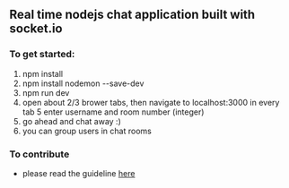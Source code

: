## Real time nodejs chat application built with socket.io

### To get started:

1. npm install
2. npm install nodemon --save-dev
3. npm run dev
4. open about 2/3 brower tabs, then navigate to localhost:3000 in every tab
   5 enter username and room number (integer)
5. go ahead and chat away :)
6. you can group users in chat rooms

### To contribute

- please read the guideline [here](https://github.com/tobbie/nodejs-chat-app/blob/develop/CONTRIBUTING.md)

